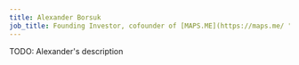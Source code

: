 ```yaml
---
title: Alexander Borsuk
job_title: Founding Investor, cofounder of [MAPS.ME](https://maps.me/ "Offline maps for iPhone and Android")
---
```

TODO: Alexander's description
